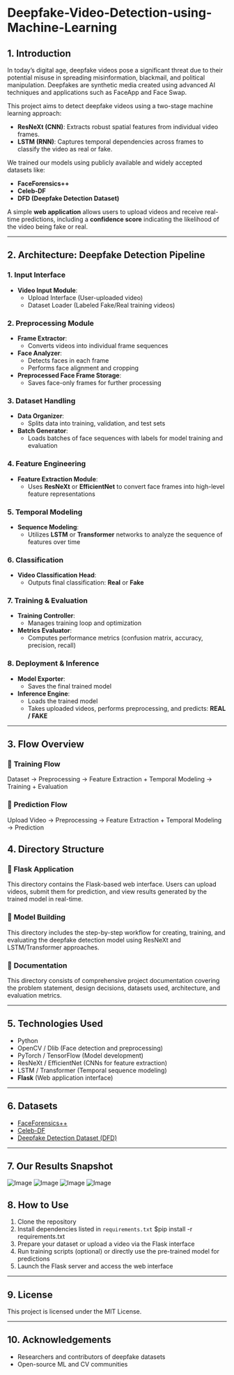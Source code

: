 # Deepfake-Video-Detection-using-Machine-Learning

## 1. Introduction

In today’s digital age, deepfake videos pose a significant threat due to their potential misuse in spreading misinformation, blackmail, and political manipulation. Deepfakes are synthetic media created using advanced AI techniques and applications such as FaceApp and Face Swap.

This project aims to detect deepfake videos using a two-stage machine learning approach:
- **ResNeXt (CNN)**: Extracts robust spatial features from individual video frames.
- **LSTM (RNN)**: Captures temporal dependencies across frames to classify the video as real or fake.

We trained our models using publicly available and widely accepted datasets like:
- **FaceForensics++**
- **Celeb-DF**
- **DFD (Deepfake Detection Dataset)**

A simple **web application** allows users to upload videos and receive real-time predictions, including a **confidence score** indicating the likelihood of the video being fake or real.

---

## 2. Architecture: Deepfake Detection Pipeline

### 1. **Input Interface**
- **Video Input Module**:
  - Upload Interface (User-uploaded video)
  - Dataset Loader (Labeled Fake/Real training videos)

### 2. **Preprocessing Module**
- **Frame Extractor**:
  - Converts videos into individual frame sequences
- **Face Analyzer**:
  - Detects faces in each frame
  - Performs face alignment and cropping
- **Preprocessed Face Frame Storage**:
  - Saves face-only frames for further processing

### 3. **Dataset Handling**
- **Data Organizer**:
  - Splits data into training, validation, and test sets
- **Batch Generator**:
  - Loads batches of face sequences with labels for model training and evaluation

### 4. **Feature Engineering**
- **Feature Extraction Module**:
  - Uses **ResNeXt** or **EfficientNet** to convert face frames into high-level feature representations

### 5. **Temporal Modeling**
- **Sequence Modeling**:
  - Utilizes **LSTM** or **Transformer** networks to analyze the sequence of features over time

### 6. **Classification**
- **Video Classification Head**:
  - Outputs final classification: **Real** or **Fake**

### 7. **Training & Evaluation**
- **Training Controller**:
  - Manages training loop and optimization
- **Metrics Evaluator**:
  - Computes performance metrics (confusion matrix, accuracy, precision, recall)

### 8. **Deployment & Inference**
- **Model Exporter**:
  - Saves the final trained model
- **Inference Engine**:
  - Loads the trained model
  - Takes uploaded videos, performs preprocessing, and predicts: **REAL / FAKE**

---

## 3. Flow Overview
### 🔁 **Training Flow**
Dataset → Preprocessing → Feature Extraction + Temporal Modeling → Training + Evaluation
### 📡 **Prediction Flow**
Upload Video → Preprocessing → Feature Extraction + Temporal Modeling → Prediction

## 4. Directory Structure
### 🔹 **Flask Application**
This directory contains the Flask-based web interface. Users can upload videos, submit them for prediction, and view results generated by the trained model in real-time.

### 🔹 **Model Building**
This directory includes the step-by-step workflow for creating, training, and evaluating the deepfake detection model using ResNeXt and LSTM/Transformer approaches.

### 🔹 **Documentation**
This directory consists of comprehensive project documentation covering the problem statement, design decisions, datasets used, architecture, and evaluation metrics.

---

## 5. Technologies Used
- Python
- OpenCV / Dlib (Face detection and preprocessing)
- PyTorch / TensorFlow (Model development)
- ResNeXt / EfficientNet (CNNs for feature extraction)
- LSTM / Transformer (Temporal sequence modeling)
- **Flask** (Web application interface)

---

## 6. Datasets
- [FaceForensics++](https://github.com/ondyari/FaceForensics)
- [Celeb-DF](https://github.com/yuezunli/Celeb-DF)
- [Deepfake Detection Dataset (DFD)](https://ai.googleblog.com/2019/09/contributing-data-to-deepfake-detection.html)

---
## 7. Our Results Snapshot
![Image](https://github.com/user-attachments/assets/0f6d6d0f-70b3-4e85-ae58-faf220f04e9d)
![Image](https://github.com/user-attachments/assets/550f86ba-cc13-4d98-b102-b12aff5f3011)
![Image](https://github.com/user-attachments/assets/3d0734fe-225b-4aff-a394-56fca78410ba)
![Image](https://github.com/user-attachments/assets/9547992d-323f-4edf-b846-fa86178076fc)
## 8. How to Use
1. Clone the repository
2. Install dependencies listed in `requirements.txt` $pip install -r requirements.txt
3. Prepare your dataset or upload a video via the Flask interface
4. Run training scripts (optional) or directly use the pre-trained model for predictions
5. Launch the Flask server and access the web interface

---

## 9. License
This project is licensed under the MIT License.

---

## 10. Acknowledgements
- Researchers and contributors of deepfake datasets
- Open-source ML and CV communities
